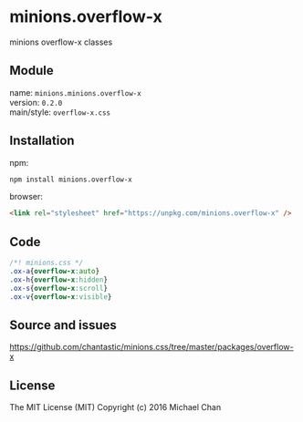 # minions.overflow-x
minions overflow-x classes

## Module
name: `minions.minions.overflow-x`  
version: `0.2.0`  
main/style: `overflow-x.css`  

## Installation
npm:
```bash
npm install minions.overflow-x
```

browser:
```html
<link rel="stylesheet" href="https://unpkg.com/minions.overflow-x" />
```

## Code
```css
/*! minions.css */
.ox-a{overflow-x:auto}
.ox-h{overflow-x:hidden}
.ox-s{overflow-x:scroll}
.ox-v{overflow-x:visible}

```

## Source and issues

https://github.com/chantastic/minions.css/tree/master/packages/overflow-x

## License

The MIT License (MIT)
Copyright (c) 2016 Michael Chan
